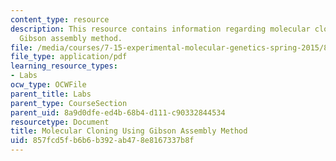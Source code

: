 ```yaml
---
content_type: resource
description: This resource contains information regarding molecular cloning using
  Gibson assembly method.
file: /media/courses/7-15-experimental-molecular-genetics-spring-2015/857fcd5fb6b6b392ab478e8167337b8f_MIT7_15S15_Molecular.pdf
file_type: application/pdf
learning_resource_types:
- Labs
ocw_type: OCWFile
parent_title: Labs
parent_type: CourseSection
parent_uid: 8a9d0dfe-ed4b-68b4-d111-c90332844534
resourcetype: Document
title: Molecular Cloning Using Gibson Assembly Method
uid: 857fcd5f-b6b6-b392-ab47-8e8167337b8f
---
```

